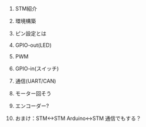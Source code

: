 1. STM紹介
2. 環境構築
3. ピン設定とは


4. GPIO-out(LED)
5. PWM
6. GPIO-in(スイッチ)


7. 通信(UART/CAN)


8. モーター回そう
9.  エンコーダー?

10. おまけ：STM<->STM Arduino<->STM 通信でもする？
